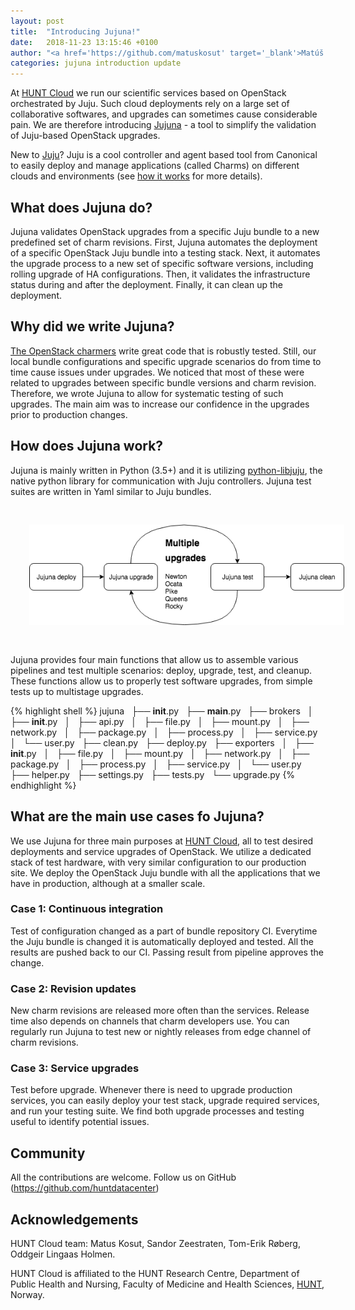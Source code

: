 ```yaml
---
layout: post
title:  "Introducing Jujuna!"
date:   2018-11-23 13:15:46 +0100
author: "<a href='https://github.com/matuskosut' target='_blank'>Matúš Košút</a>"
categories: jujuna introduction update
---
```


At [HUNT Cloud](https://www.ntnu.edu/huntgenes/hunt-cloud) we run our scientific services based on OpenStack orchestrated by Juju. Such cloud deployments rely on a large set of collaborative softwares, and upgrades can sometimes cause considerable pain. We are therefore introducing [Jujuna](https://github.com/huntdatacenter/jujuna) - a tool to simplify the validation of Juju-based OpenStack upgrades.

<!--more-->

New to [Juju](https://jujucharms.com/)? Juju is a cool controller and agent based tool from Canonical to easily deploy and manage applications (called Charms) on different clouds and environments (see [how it works](https://jujucharms.com/how-it-works) for more details).

## What does Jujuna do?

Jujuna validates OpenStack upgrades from a specific Juju bundle to a new predefined set of charm revisions. First, Jujuna automates the deployment of a specific OpenStack Juju bundle into a testing stack. Next, it automates the upgrade process to a new set of specific software versions, including rolling upgrade of HA configurations. Then, it validates the infrastructure status during and after the deployment. Finally, it can clean up the deployment.

## Why did we write Jujuna?

[The OpenStack charmers](https://github.com/openstack-charmers) write great code that is robustly tested. Still, our local bundle configurations and specific upgrade scenarios do from time to time cause issues under upgrades. We noticed that most of these were related to upgrades between specific bundle versions and charm revision. Therefore, we wrote Jujuna to allow for systematic testing of such upgrades. The main aim was to increase our confidence in the upgrades prior to production changes.

## How does Jujuna work?

Jujuna is mainly written in Python (3.5+) and it is utilizing [python-libjuju](https://github.com/juju/python-libjuju), the native python library for communication with Juju controllers. Jujuna test suites are written in Yaml similar to Juju bundles.

<img src="/assets/img/jujuna_upgrade.png" alt="image" style="padding:30px;">

Jujuna provides four main functions that allow us to assemble various pipelines and test multiple scenarios: deploy, upgrade, test, and cleanup. These functions allow us to properly test software upgrades, from simple tests up to multistage upgrades.

{% highlight shell %}
jujuna
  ├── __init__.py
  ├── __main__.py
  ├── brokers
  │   ├── __init__.py
  │   ├── api.py
  │   ├── file.py
  │   ├── mount.py
  │   ├── network.py
  │   ├── package.py
  │   ├── process.py
  │   ├── service.py
  │   └── user.py
  ├── clean.py
  ├── deploy.py
  ├── exporters
  │   ├── __init__.py
  │   ├── file.py
  │   ├── mount.py
  │   ├── network.py
  │   ├── package.py
  │   ├── process.py
  │   ├── service.py
  │   └── user.py
  ├── helper.py
  ├── settings.py
  ├── tests.py
  └── upgrade.py
{% endhighlight %}



## What are the main use cases fo Jujuna?

We use Jujuna for three main purposes at [HUNT Cloud](https://www.ntnu.edu/huntgenes/hunt-cloud), all to test desired deployments and service upgrades of OpenStack. We utilize a dedicated stack of test hardware, with very similar configuration to our production site. We deploy the OpenStack Juju bundle with all the applications that we have in production, although at a smaller scale.


### Case 1: Continuous integration

Test of configuration changed as a part of bundle repository CI. Everytime the Juju bundle is changed it is automatically deployed and tested. All the results are pushed back to our CI. Passing result from pipeline approves the change.

### Case 2: Revision updates

New charm revisions are released more often than the services. Release time also depends on channels that charm developers use. You can regularly run Jujuna to test new or nightly releases from edge channel of charm revisions.

### Case 3: Service upgrades

Test before upgrade. Whenever there is need to upgrade production services, you can easily deploy your test stack, upgrade required services, and run your testing suite. We find both upgrade processes and testing useful to identify potential issues.


## Community

All the contributions are welcome.
Follow us on GitHub (https://github.com/huntdatacenter)

## Acknowledgements

HUNT Cloud team: Matus Kosut, Sandor Zeestraten, Tom-Erik Røberg, Oddgeir Lingaas Holmen.

HUNT Cloud is affiliated to the HUNT Research Centre, Department of Public Health and Nursing, Faculty of Medicine and Health Sciences, [HUNT](https://www.ntnu.edu/), Norway.
